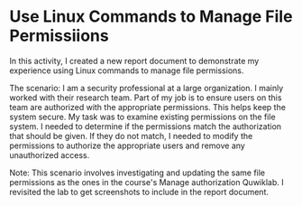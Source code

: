 # Use Linux Commands to Manage File Permissiions
In this activity, I created a new report document to demonstrate my experience using Linux commands to manage file permissions.

The scenario:
I am a security professional at a large organization. I mainly worked with their research team. Part of my job is to ensure users on this team are authorized with the appropriate permissions.
This helps keep the system secure. My task was to examine existing permissions on the file system. I needed to determine if the permissions match the authorization that should be given. 
If they do not match, I needed to modify the permissions to authorize the appropriate users and remove any unauthorized access.

Note: This scenario involves investigating and updating the same file permissions as the ones in the course's Manage authorization Quwiklab. I revisited the lab to get screenshots to include in the report document.
